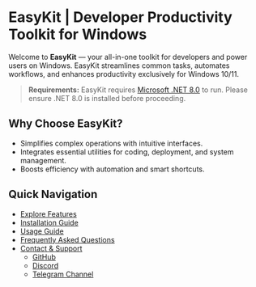 # EasyKit | Developer Productivity Toolkit for Windows

<!--
  Meta Description: EasyKit is a Windows-only toolkit for developers and power users, streamlining tasks, automating workflows, and boosting productivity on Windows 10/11.
-->

Welcome to **EasyKit** — your all-in-one toolkit for developers and power users on Windows. EasyKit streamlines common tasks, automates workflows, and enhances productivity exclusively for Windows 10/11.

> **Requirements:**
> EasyKit requires [Microsoft .NET 8.0](https://dotnet.microsoft.com/en-us/download/dotnet/8.0) to run. Please ensure .NET 8.0 is installed before proceeding.

## Why Choose EasyKit?

- Simplifies complex operations with intuitive interfaces.
- Integrates essential utilities for coding, deployment, and system management.
- Boosts efficiency with automation and smart shortcuts.

## Quick Navigation

- [Explore Features](features.md "Discover EasyKit's capabilities")
- [Installation Guide](installation.md "How to install EasyKit")
- [Usage Guide](usage.md "Learn how to use EasyKit")
- [Frequently Asked Questions](faq.md "EasyKit FAQ")
- [Contact & Support](contact.md "Contact LoveDoLove Team")
  - [GitHub](https://github.com/LoveDoLove/ "Visit LoveDoLove on GitHub")
  - [Discord](https://discord.com/invite/FyYEmtRCRE "Join LoveDoLove on Discord")
  - [Telegram Channel](https://t.me/lovedoloveofficialchannel "Join LoveDoLove on Telegram")

<!-- Accessibility: All navigation links have descriptive titles for screen readers. -->
